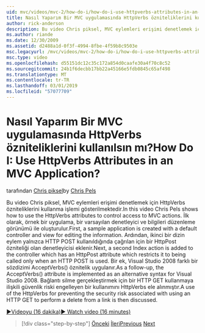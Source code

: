 ```yaml
---
uid: mvc/videos/mvc-2/how-do-i/how-do-i-use-httpverbs-attributes-in-an-mvc-application
title: Nasıl Yaparım Bir MVC uygulamasında HttpVerbs özniteliklerini kullanılsın mı? | Microsoft Docs
author: rick-anderson
description: Bu video Chris piksel, MVC eylemleri erişimi denetlemek için HttpVerbs özniteliklerini kullanma işlemi gösterilmektedir. İlk olarak, örnek bir uygulama ile bir varsayılan ortak oluşturuldu...
ms.author: riande
ms.date: 12/30/2009
ms.assetid: d2488a1d-0f3f-4994-8fbe-4f59b8c9503e
msc.legacyurl: /mvc/videos/mvc-2/how-do-i/how-do-i-use-httpverbs-attributes-in-an-mvc-application
msc.type: video
ms.openlocfilehash: d55151dc12c35c172a854d0caafe30a4f70c8c52
ms.sourcegitcommit: 24b1f6decbb17bb22a45166e5fdb0845c65af498
ms.translationtype: MT
ms.contentlocale: tr-TR
ms.lasthandoff: 03/01/2019
ms.locfileid: "57077709"
---
```

<a name="how-do-i-use-httpverbs-attributes-in-an-mvc-application"></a><span data-ttu-id="266f5-105">Nasıl Yaparım Bir MVC uygulamasında HttpVerbs özniteliklerini kullanılsın mı?</span><span class="sxs-lookup"><span data-stu-id="266f5-105">How Do I: Use HttpVerbs Attributes in an MVC Application?</span></span>
====================
<span data-ttu-id="266f5-106">tarafından [Chris piksel](https://twitter.com/chrispels)</span><span class="sxs-lookup"><span data-stu-id="266f5-106">by [Chris Pels](https://twitter.com/chrispels)</span></span>

<span data-ttu-id="266f5-107">Bu video Chris piksel, MVC eylemleri erişimi denetlemek için HttpVerbs özniteliklerini kullanma işlemi gösterilmektedir.</span><span class="sxs-lookup"><span data-stu-id="266f5-107">In this video Chris Pels shows how to use the HttpVerbs attributes to control access to MVC actions.</span></span> <span data-ttu-id="266f5-108">İlk olarak, örnek bir uygulama, bir varsayılan denetleyici ve bilgileri düzenleme görünümü ile oluşturulur.</span><span class="sxs-lookup"><span data-stu-id="266f5-108">First, a sample application is created with a default controller and view for editing the information.</span></span> <span data-ttu-id="266f5-109">Ardından, ikinci bir dizin eylem yalnızca HTTP POST kullanıldığında çağrılan için bir HttpPost özniteliği olan denetleyicisi eklenir.</span><span class="sxs-lookup"><span data-stu-id="266f5-109">Next, a second Index action is added to the controller which has an HttpPost attribute which restricts it to being called only when an HTTP POST is used.</span></span> <span data-ttu-id="266f5-110">Bir ek, Visual Studio 2008 farklı bir sözdizimi AcceptVerbs() öznitelik uygulanır.</span><span class="sxs-lookup"><span data-stu-id="266f5-110">As a follow-up, the AcceptVerbs() attribute is implemented as an alternative syntax for Visual Studio 2008.</span></span> <span data-ttu-id="266f5-111">Bağlantı silme gerçekleştirmek için bir HTTP GET kullanmaya ilişkili güvenlik riski engelleyen bir kullanımını HttpVerbs ele alınmıştır.</span><span class="sxs-lookup"><span data-stu-id="266f5-111">A use of the HttpVerbs for preventing the security risk associated with using an HTTP GET to perform a delete from a link is then discussed.</span></span>

[<span data-ttu-id="266f5-112">&#9654;Videoyu (16 dakika)</span><span class="sxs-lookup"><span data-stu-id="266f5-112">&#9654; Watch video (16 minutes)</span></span>](https://channel9.msdn.com/Blogs/ASP-NET-Site-Videos/how-do-i-use-httpverbs-attributes-in-an-mvc-application)

> [!div class="step-by-step"]
> <span data-ttu-id="266f5-113">[Önceki](how-do-i-work-with-model-binders-in-an-mvc-application.md)
> [İleri](mvc2-html-encoding.md)</span><span class="sxs-lookup"><span data-stu-id="266f5-113">[Previous](how-do-i-work-with-model-binders-in-an-mvc-application.md)
[Next](mvc2-html-encoding.md)</span></span>
